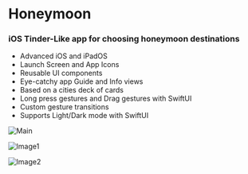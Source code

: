  
# Honeymoon

### iOS Tinder-Like app for choosing honeymoon destinations

- Advanced iOS and iPadOS 
- Launch Screen and App Icons
- Reusable UI components
- Eye-catchy app Guide and Info views
- Based on a cities deck of cards
- Long press gestures and Drag gestures with SwiftUI
- Custom gesture transitions
- Supports Light/Dark mode with SwiftUI



![Main](https://user-images.githubusercontent.com/76659585/130310032-5cc2ee93-3203-4695-a515-9b7831dae5ab.png)


![Image1](https://user-images.githubusercontent.com/76659585/130310034-ae76d892-46cf-44b3-95a6-8d2f983351c8.jpeg)

![Image2](https://user-images.githubusercontent.com/76659585/130310026-8722f6f1-eba3-4047-a695-8974b096edfb.jpeg)

